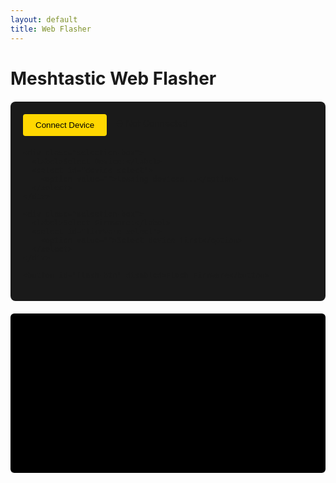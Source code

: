 ```yaml
---
layout: default
title: Web Flasher
---
```


# Meshtastic Web Flasher

<div id="flasher-container">
  <div class="flash-controls">
    <div class="connect-box">
      <button id="connect-btn">Connect Device</button>
      <span id="connection-status">⛔ Not Connected</span>
    </div>
    
    <div class="selection-box">
      <label>Select Device:</label>
      <select id="device-select">
        <option value="">Loading devices...</option>
      </select>
    </div>

    <div class="selection-box">
      <label>Select Firmware:</label>
      <select id="firmware-select">
        <option value="">Select device first</option>
      </select>
    </div>

    <button id="flash-btn" disabled>Flash Firmware</button>
  </div>

  <div id="progress-container" style="display: none;">
    <progress id="progress-bar" value="0" max="100"></progress>
    <span id="progress-text">0%</span>
  </div>

  <div id="log-container">
    <pre id="log"></pre>
  </div>
</div>

<script src="https://cdn.jsdelivr.net/npm/@espruino-tools/core@0.0.9/dist/core.min.js"></script>
<script src="https://cdn.jsdelivr.net/npm/@espruino-tools/esptool@0.0.9/dist/esptool.min.js"></script>
<script>
const { ESPTool } = window.EspruinoTools;
const REPO = 'HarukiToreda/Meshtastic-Experiments';
const BRANCH = 'main';
const FIRMWARES_PATH = 'firmwares';
const CORS_PROXY = 'https://api.allorigins.win/get?url=';

let port = null;
let selectedFirmware = null;
let esptoolInstance = null;

// Load devices on page load
document.addEventListener('DOMContentLoaded', async () => {
  await loadDevices();
});

async function loadDevices() {
  try {
    const apiUrl = `https://api.github.com/repos/${REPO}/contents/${FIRMWARES_PATH}?ref=${BRANCH}`;
    const response = await fetch(`${CORS_PROXY}${encodeURIComponent(apiUrl)}`);
    
    if (!response.ok) throw new Error(`GitHub error: ${response.status}`);
    
    const data = await response.json();
    const contents = data.contents ? JSON.parse(data.contents) : data;
    
    const deviceSelect = document.getElementById('device-select');
    deviceSelect.innerHTML = '<option value="">Select a device</option>';
    
    contents.forEach(item => {
      if (item.type === 'dir') {
        const option = document.createElement('option');
        option.value = item.name;
        option.textContent = item.name;
        deviceSelect.appendChild(option);
      }
    });
    
    log('Devices loaded successfully');
  } catch (error) {
    log(`Device loading failed: ${error.message}`);
  }
}

async function loadFirmwares(device) {
  try {
    const apiUrl = `https://api.github.com/repos/${REPO}/contents/${FIRMWARES_PATH}/${device}?ref=${BRANCH}`;
    const response = await fetch(`${CORS_PROXY}${encodeURIComponent(apiUrl)}`);
    
    if (!response.ok) throw new Error(`GitHub error: ${response.status}`);
    
    const data = await response.json();
    const contents = data.contents ? JSON.parse(data.contents) : data;
    
    const firmwareSelect = document.getElementById('firmware-select');
    firmwareSelect.innerHTML = '<option value="">Select a firmware</option>';
    
    contents.forEach(file => {
      if (file.name.endsWith('.bin')) {
        const option = document.createElement('option');
        option.value = `https://raw.githubusercontent.com/${REPO}/${BRANCH}/${FIRMWARES_PATH}/${device}/${file.name}`;
        option.textContent = file.name;
        firmwareSelect.appendChild(option);
      }
    });
    
    log(`Firmwares loaded for ${device}`);
  } catch (error) {
    log(`Firmware loading failed: ${error.message}`);
  }
}

document.getElementById('connect-btn').addEventListener('click', async () => {
  try {
    log('Requesting serial port...');
    port = await navigator.serial.requestPort();
    
    log('Opening port...');
    await port.open({ baudRate: 115200 });
    
    log('Initializing ESPTool...');
    esptoolInstance = new ESPTool(port);
    await esptoolInstance.connect();
    
    const chipInfo = await esptoolInstance.get_chip_description();
    document.getElementById('connect-btn').disabled = true;
    document.getElementById('connection-status').textContent = `✅ Connected (${chipInfo})`;
    document.getElementById('flash-btn').disabled = false;
    
    log(`Connected to ${chipInfo}`);
  } catch (error) {
    log(`Connection error: ${error.message}`);
    if (port) await port.close();
    port = null;
  }
});

document.getElementById('device-select').addEventListener('change', (e) => {
  const device = e.target.value;
  if (device) {
    loadFirmwares(device);
  } else {
    document.getElementById('firmware-select').innerHTML = '<option value="">Select device first</option>';
  }
});

document.getElementById('firmware-select').addEventListener('change', (e) => {
  selectedFirmware = e.target.value;
});

document.getElementById('flash-btn').addEventListener('click', async () => {
  if (!selectedFirmware) {
    log('Please select a firmware first');
    return;
  }

  if (!esptoolInstance) {
    log('No device connected');
    return;
  }

  try {
    document.getElementById('progress-container').style.display = 'block';
    document.getElementById('flash-btn').disabled = true;
    
    log(`Downloading firmware: ${selectedFirmware}`);
    const response = await fetch(selectedFirmware);
    if (!response.ok) throw new Error(`Failed to download firmware (${response.status})`);
    const firmwareBuffer = await response.arrayBuffer();
    
    log('Starting flash process...');
    await esptoolInstance.flash_file(new Uint8Array(firmwareBuffer), (progress) => {
      const percent = Math.round(progress * 100);
      document.getElementById('progress-bar').value = percent;
      document.getElementById('progress-text').textContent = `${percent}%`;
      log(`Flashing progress: ${percent}%`);
    });

    await esptoolInstance.hard_reset();
    log('Flash completed successfully!');
  } catch (error) {
    log(`Flash failed: ${error.message}`);
  } finally {
    document.getElementById('progress-container').style.display = 'none';
    document.getElementById('flash-btn').disabled = false;
    if (port) await port.close();
    port = null;
    esptoolInstance = null;
    document.getElementById('connect-btn').disabled = false;
    document.getElementById('connection-status').textContent = '⛔ Not Connected';
  }
});

function log(message) {
  const logElement = document.getElementById('log');
  logElement.textContent += `${new Date().toLocaleTimeString()}: ${message}\n`;
  logElement.scrollTop = logElement.scrollHeight;
}
</script>

<style>
/* Keep the same CSS styles as previous version */
.flash-controls { max-width: 600px; margin: 20px auto; padding: 20px; background: #1a1a1a; border-radius: 8px; }
.connect-box { display: flex; gap: 15px; align-items: center; margin-bottom: 20px; }
button { background: #FFD700; color: #000; border: none; padding: 10px 20px; border-radius: 4px; cursor: pointer; transition: opacity 0.2s; }
button:disabled { opacity: 0.6; cursor: not-allowed; }
.selection-box { margin: 15px 0; background: #333; padding: 15px; border-radius: 6px; }
select { width: 100%; padding: 8px; margin-top: 8px; background: #444; color: #fff; border: 1px solid #00FFFF; border-radius: 4px; }
#progress-container { background: #333; padding: 15px; border-radius: 6px; margin: 20px 0; }
progress { width: 100%; height: 20px; accent-color: #FFD700; }
#progress-text { color: #00FFFF; margin-left: 10px; font-weight: bold; }
#log-container { background: #000; padding: 15px; border-radius: 6px; }
#log { color: #00FF00; height: 200px; overflow-y: auto; font-family: monospace; font-size: 0.9em; white-space: pre-wrap; }
</style>
